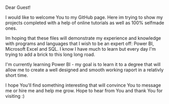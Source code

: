 Dear Guest!

I would like to welcome You to my GitHub page.
Here im trying to show my projects completed with a help of online tutorials as well as 100% selfmade ones.

Im hoping that these files will demonstrate my experience and knowledge with programs and languages that I wish to be an expert off: Power BI, Microsoft Excel and SQL.
I know I have much to learn but every day I'm trying to add a brick to this long long road. 

I'm currently learning Power BI - my goal is to learn it to a degree that will allow me to create a well designed and smooth working raport in a relativly short time.

I hope You'll find something interesting that will convince You to message me or hire me and help me grow.
Hope to hear from You and thank You for visiting :)
